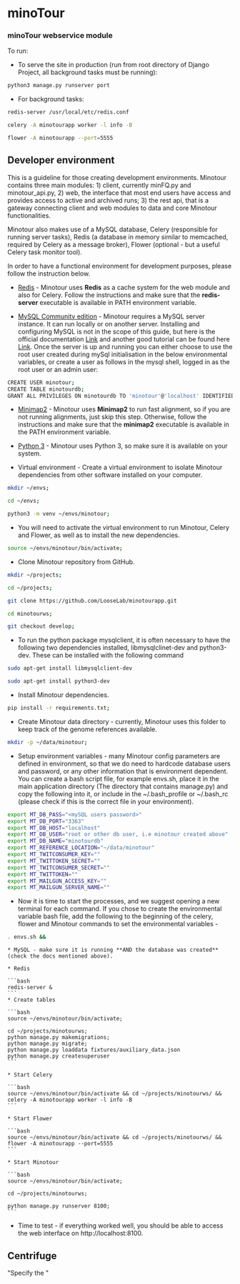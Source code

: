 # minoTour



### minoTour webservice module


To run:

* To serve the site in production (run from root directory of Django Project, all background tasks must be running):

```bash
python3 manage.py runserver port
```

* For background tasks:

```bash
redis-server /usr/local/etc/redis.conf

celery -A minotourapp worker -l info -B

flower -A minotourapp --port=5555
```

## Developer environment

This is a guideline for those creating development environments. Minotour
contains three main modules: 1) client, currently minFQ.py and minotour_api.py,
2) web, the interface that most end users have access and provides access to
active and archived runs; 3) the rest api, that is a gateway connecting client and
web modules to data and core Minotour functionalities.

Minotour also makes use of a MySQL database, Celery (responsible for running
server tasks), Redis (a database in memory similar to memcached, required by Celery as a message broker),
Flower (optional - but a useful Celery task monitor tool).

In order to have a functional environment for development purposes, please
follow the instruction below.

* [Redis](https://redis.io/download) - Minotour uses **Redis** as a cache system
for the web module and also for Celery. Follow the instructions and make sure
that the **redis-server** executable is available in PATH environment variable.

* [MySQL Community edition](https://dev.mysql.com/downloads/) - Minotour
requires a MySQL server instance. It can run locally or on another
server. Installing and configuring MySQL is not in the scope of this guide, but here is the official
documentation [Link](https://dev.mysql.com/doc/mysql-getting-started/en/) and
another good tutorial can be found here [Link](https://www.digitalocean.com/community/tutorials/how-to-install-mysql-on-ubuntu-16-04).
Once the server is up and running you can either choose to use the root user created during mySql initialisation in the below environmental variables, or create a user as follows in the mysql shell, logged in as the root user or an admin user:

```bash
CREATE USER minotour;
CREATE TABLE minotourdb;
GRANT ALL PRIVILEGES ON minotourdb TO 'minotour'@'localhost' IDENTIFIED BY '<password>'
```

* [Minimap2](https://github.com/lh3/minimap2) - Minotour uses **Minimap2** to run
fast alignment, so if you are not running alignments, just skip this step.
Otherwise, follow the instructions and make sure that the **minimap2** executable
is available in the PATH environment variable.

* [Python 3](https://www.python.org) - Minotour uses Python 3, so make sure it
is available on your system.

* Virtual environment - Create a virtual environment to isolate Minotour
dependencies from other software installed on your computer.

```bash
mkdir ~/envs;

cd ~/envs;

python3 -m venv ~/envs/minotour;
```

* You will need to activate the virtual environment to run Minotour, Celery and
Flower, as well as to install the new dependencies.

```bash
source ~/envs/minotour/bin/activate;
```

* Clone Minotour repository from GitHub.

```bash
mkdir ~/projects;

cd ~/projects;

git clone https://github.com/LooseLab/minotourapp.git

cd minotourws;

git checkout develop;
```

* To run the python package mysqlclient, it is often necessary to have the following
two dependencies installed, libmysqlclinet-dev and python3-dev. These can be installed with the following command
```bash
sudo apt-get install libmysqlclient-dev

sudo apt-get install python3-dev
```

* Install Minotour dependencies.

```bash
pip install -r requirements.txt;
```

* Create Minotour data directory - currently, Minotour uses this folder to
keep track of the genome references available.

```bash
mkdir -p ~/data/minotour;
```

* Setup environment variables - many Minotour config parameters are defined in
environment, so that we do need to hardcode database users and password, or any
other information that is environment dependent. You can create a bash script file, for example envs.sh, place it in the main application directory (The directory that contains manage.py) and
copy the following into it, or include in the ~/.bash_profile or ~/.bash_rc (please check if this is the correct file in
your environment).


```bash
export MT_DB_PASS="<mySQL users password>"
export MT_DB_PORT="3363"
export MT_DB_HOST="localhost"
export MT_DB_USER="root or other db user, i.e minotour created above"
export MT_DB_NAME="minotourdb"
export MT_REFERENCE_LOCATION="~/data/minotour"
export MT_TWITCONSUMER_KEY=""
export MT_TWITTOKEN_SECRET=""
export MT_TWITCONSUMER_SECRET=""
export MT_TWITTOKEN=""
export MT_MAILGUN_ACCESS_KEY=""
export MT_MAILGUN_SERVER_NAME=""
```

* Now it is time to start the processes, and we suggest opening a new terminal
for each command. If you chose to create the environmental variable bash file, add the following to the beginning of the celery, flower and Minotour commands to set the environmental variables - 

```bash
. envs.sh &&
```

    * MySQL - make sure it is running **AND the database was created** (check the docs mentioned above).

    * Redis

    ```bash
    redis-server &
    ```
    * Create tables

    ```bash
    source ~/envs/minotour/bin/activate;

    cd ~/projects/minotourws;
    python manage.py makemigrations;
    python manage.py migrate;
    python manage.py loaddata fixtures/auxiliary_data.json
    python manage.py createsuperuser
    ```
    
    * Start Celery

    ```bash
    source ~/envs/minotour/bin/activate && cd ~/projects/minotourws/ && celery -A minotourapp worker -l info -B
    ```

    * Start Flower

    ```bash
    source ~/envs/minotour/bin/activate && cd ~/projects/minotourws/ && flower -A minotourapp --port=5555
    ```

    * Start Minotour

    ```bash
    source ~/envs/minotour/bin/activate;

    cd ~/projects/minotourws;

    python manage.py runserver 8100;
    ```

* Time to test - if everything worked well, you should be able to access the web
interface on http://localhost:8100.

## Centrifuge

"Specify the "
